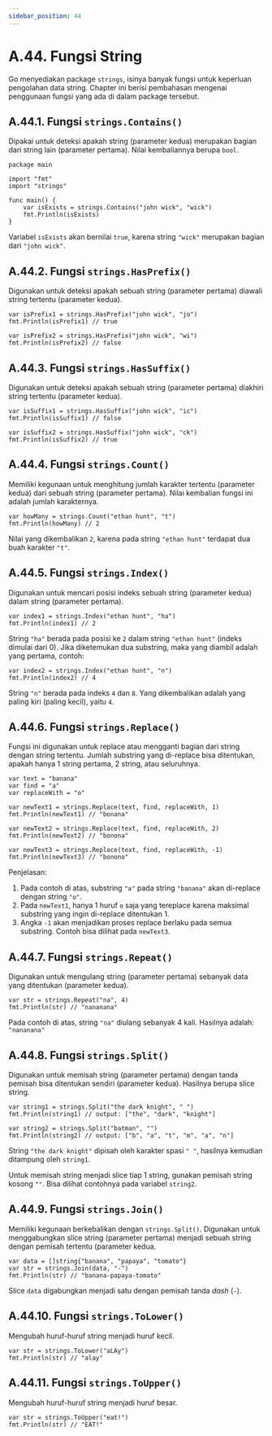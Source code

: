 ```yaml
---
sidebar_position: 44
---
```


# A.44. Fungsi String


Go menyediakan package `strings`, isinya banyak fungsi untuk keperluan pengolahan data string. Chapter ini berisi pembahasan mengenai penggunaan fungsi yang ada di dalam package tersebut.

## A.44.1. Fungsi  `strings.Contains()`

Dipakai untuk deteksi apakah string (parameter kedua) merupakan bagian dari string lain (parameter pertama). Nilai kembaliannya berupa  `bool`.

```
package main

import "fmt"
import "strings"

func main() {
    var isExists = strings.Contains("john wick", "wick")
    fmt.Println(isExists)
}
```

Variabel  `isExists`  akan bernilai  `true`, karena string  `"wick"`  merupakan bagian dari  `"john wick"`.

## A.44.2. Fungsi  `strings.HasPrefix()`

Digunakan untuk deteksi apakah sebuah string (parameter pertama) diawali string tertentu (parameter kedua).

```
var isPrefix1 = strings.HasPrefix("john wick", "jo")
fmt.Println(isPrefix1) // true

var isPrefix2 = strings.HasPrefix("john wick", "wi")
fmt.Println(isPrefix2) // false
```

## A.44.3. Fungsi  `strings.HasSuffix()`

Digunakan untuk deteksi apakah sebuah string (parameter pertama) diakhiri string tertentu (parameter kedua).

```
var isSuffix1 = strings.HasSuffix("john wick", "ic")
fmt.Println(isSuffix1) // false

var isSuffix2 = strings.HasSuffix("john wick", "ck")
fmt.Println(isSuffix2) // true
```

## A.44.4. Fungsi  `strings.Count()`

Memiliki kegunaan untuk menghitung jumlah karakter tertentu (parameter kedua) dari sebuah string (parameter pertama). Nilai kembalian fungsi ini adalah jumlah karakternya.

```
var howMany = strings.Count("ethan hunt", "t")
fmt.Println(howMany) // 2
```

Nilai yang dikembalikan  `2`, karena pada string  `"ethan hunt"`  terdapat dua buah karakter  `"t"`.

## A.44.5. Fungsi  `strings.Index()`

Digunakan untuk mencari posisi indeks sebuah string (parameter kedua) dalam string (parameter pertama).

```
var index1 = strings.Index("ethan hunt", "ha")
fmt.Println(index1) // 2
```

String  `"ha"`  berada pada posisi ke  `2`  dalam string  `"ethan hunt"`  (indeks dimulai dari 0). Jika diketemukan dua substring, maka yang diambil adalah yang pertama, contoh:

```
var index2 = strings.Index("ethan hunt", "n")
fmt.Println(index2) // 4
```

String  `"n"`  berada pada indeks  `4`  dan  `8`. Yang dikembalikan adalah yang paling kiri (paling kecil), yaitu  `4`.

## A.44.6. Fungsi  `strings.Replace()`

Fungsi ini digunakan untuk replace atau mengganti bagian dari string dengan string tertentu. Jumlah substring yang di-replace bisa ditentukan, apakah hanya 1 string pertama, 2 string, atau seluruhnya.

```
var text = "banana"
var find = "a"
var replaceWith = "o"

var newText1 = strings.Replace(text, find, replaceWith, 1)
fmt.Println(newText1) // "bonana"

var newText2 = strings.Replace(text, find, replaceWith, 2)
fmt.Println(newText2) // "bonona"

var newText3 = strings.Replace(text, find, replaceWith, -1)
fmt.Println(newText3) // "bonono"
```
Penjelasan:

1.  Pada contoh di atas, substring  `"a"`  pada string  `"banana"`  akan di-replace dengan string  `"o"`.
2.  Pada  `newText1`, hanya 1 huruf  `o`  saja yang tereplace karena maksimal substring yang ingin di-replace ditentukan 1.
3.  Angka  `-1`  akan menjadikan proses replace berlaku pada semua substring. Contoh bisa dilihat pada  `newText3`.

## A.44.7. Fungsi  `strings.Repeat()`

Digunakan untuk mengulang string (parameter pertama) sebanyak data yang ditentukan (parameter kedua).

```
var str = strings.Repeat("na", 4)
fmt.Println(str) // "nananana"

```

Pada contoh di atas, string  `"na"`  diulang sebanyak 4 kali. Hasilnya adalah:  `"nananana"`

## A.44.8. Fungsi  `strings.Split()`

Digunakan untuk memisah string (parameter pertama) dengan tanda pemisah bisa ditentukan sendiri (parameter kedua). Hasilnya berupa slice string.

```
var string1 = strings.Split("the dark knight", " ")
fmt.Println(string1) // output: ["the", "dark", "knight"]

var string2 = strings.Split("batman", "")
fmt.Println(string2) // output: ["b", "a", "t", "m", "a", "n"]

```

String  `"the dark knight"`  dipisah oleh karakter spasi  `" "`, hasilnya kemudian ditampung oleh  `string1`.

Untuk memisah string menjadi slice tiap 1 string, gunakan pemisah string kosong  `""`. Bisa dilihat contohnya pada variabel  `string2`.

## A.44.9. Fungsi  `strings.Join()`

Memiliki kegunaan berkebalikan dengan  `strings.Split()`. Digunakan untuk menggabungkan slice string (parameter pertama) menjadi sebuah string dengan pemisah tertentu (parameter kedua.

```
var data = []string{"banana", "papaya", "tomato"}
var str = strings.Join(data, "-")
fmt.Println(str) // "banana-papaya-tomato"
```
Slice `data` digabungkan menjadi satu dengan pemisah tanda _dash_ (`-`).

## A.44.10. Fungsi  `strings.ToLower()`

Mengubah huruf-huruf string menjadi huruf kecil.

```
var str = strings.ToLower("aLAy")
fmt.Println(str) // "alay"
```

## A.44.11. Fungsi  `strings.ToUpper()`

Mengubah huruf-huruf string menjadi huruf besar.

```
var str = strings.ToUpper("eat!")
fmt.Println(str) // "EAT!"
```